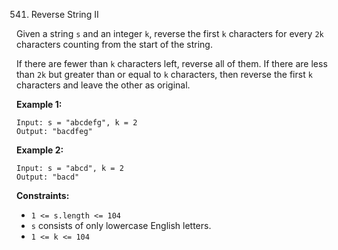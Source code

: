 541. Reverse String II



Given a string `s` and an integer `k`, reverse the first `k` characters for every `2k` characters counting from the start of the string.

If there are fewer than `k` characters left, reverse all of them. If there are less than `2k` but greater than or equal to `k` characters, then reverse the first `k` characters and leave the other as original.

 

**Example 1:**

```
Input: s = "abcdefg", k = 2
Output: "bacdfeg"
```

**Example 2:**

```
Input: s = "abcd", k = 2
Output: "bacd"
```

 

**Constraints:**

- `1 <= s.length <= 104`
- `s` consists of only lowercase English letters.
- `1 <= k <= 104`